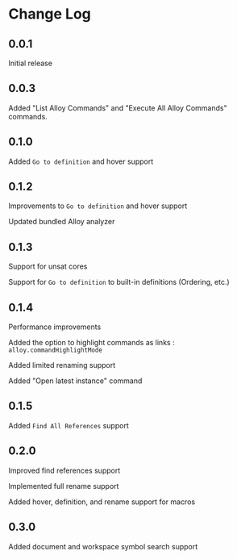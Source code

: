# Change Log

## 0.0.1
 Initial release

## 0.0.3
 Added "List Alloy Commands" and "Execute All Alloy Commands" commands.

## 0.1.0
 Added `Go to definition` and hover support

## 0.1.2
Improvements to `Go to definition` and hover support

Updated bundled Alloy analyzer 

## 0.1.3

Support for unsat cores

Support for `Go to definition` to built-in definitions (Ordering, etc.) 

## 0.1.4

Performance improvements

Added the option to highlight commands as links : `alloy.commandHighlightMode`

Added limited renaming support

Added "Open latest instance" command

## 0.1.5

Added `Find All References` support

## 0.2.0

Improved find references support

Implemented full rename support

Added hover, definition, and rename support for macros

## 0.3.0

Added document and workspace symbol search support